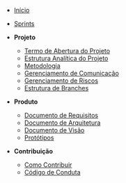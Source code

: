 ﻿* [Início](/)

* [Sprints](/sprints/)

* **Projeto**
    * [Termo de Abertura do Projeto](/abertura/termo_de_abertura.md)
    * [Estrutura Analítica do Projeto](/abertura/eap.md)
    * [Metodologia](/documentation/documento_de_metodologia)
    * [Gerenciamento de Comunicação](/gerencimento_de_comunicacao.md)
    * [Gerenciamento de Riscos](/documentation/gerencimento_de_riscos.md)
    * [Estrutura de Branches](/documentation/guia_Branching.md)
* **Produto**
    * [Documento de Requisitos](/documentation/documento_requisitos.md)
    * [Documento de Arquitetura](/documentation/documento_de_arquitetura.md)
    * [Documento de Visão](/documentation/documento_de_visao.md)
    * [Protótipos](/prototype.md)

* **Contribuição**
    * [Como Contribuir](/documentation/contributing.md)  
    * [Código de Conduta](/documentation/code_of_conduct.md)

